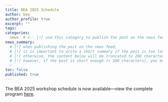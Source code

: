 ```yaml
---
title: BEA 2025 Schedule
author: bea
author_profile: true
excerpt: ""
tags:
categories:
  news  # <-- [!] use this category to publish the post on the news feed  
news_summary: 
  # [!] when publishing the post on the news feed,
  # [!] it is important to write a short summary if the post is too long (~several paragraphs)
  # [!] otherwise, the content below will be truncated to 280 characters on the news feed
  # [!] however, if the post is short enough (< 280 characters), you may disregard this option
  ~
toc: false
published: true
---
```


The BEA 2025 workshop schedule is now available—view the complete program [here](/bea/2025/schedule).